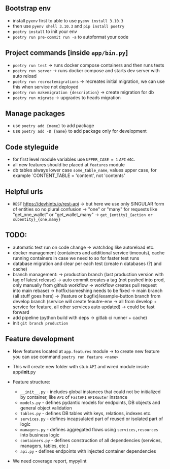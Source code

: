 ## Bootstrap env
- install `pyenv` first to able to use `pyenv install 3.10.3`
- then use `pyenv shell 3.10.3` and `pip install poetry`
- `poetry install` to init your env
- `poetry run pre-commit run -a` to autoformat your code

## Project commands [inside `app/bin.py`]
- `poetry run test` -> runs docker compose containers and then runs tests
- `poetry run server` -> runs docker compose and starts dev server with auto reload
- `poetry run recreatemigrations` -> recreates initial migration, we can use this when service not deployed
- `poetry run makemigration {description}` -> create migration for db
- `poetry run migrate` -> upgrades to heads migration

## Manage packages
- use `poetry add {name}` to add package
- use `poetry add -D {name}` to add package only for development

## Code styleguide
- for first level module variables use `UPPER_CASE = 1` `API` etc.
- all new features should be placed at `features` module
- db tables always lower case `some_table_name`, values upper case, for example `CONTENT_TABLE = 'content', not 'contents'

## Helpful urls
- `REST` https://devhints.io/rest-api -> but here we use only SINGULAR form of entities so no plural confusion -> "one" or "many" for requests like "get_one_wallet" or "get_wallet_many" -> ```get_{entity}_{action or subentity}_{one,many}```


## TODO:
- automatic test run on code change -> watchdog like autoreload etc.
- docker management (containers and additional service timeouts), cache running containers in case we need to so for faster test runs
- database migration and clear per each test (create n databases (?) and cache)
- branch management:
    -> production branch (last production version with tag of latest release) -> auto commit creates a tag (not pushed into prod, only manually from github workflow -> workflow creates pull request into main rebase)
    -> hotfix/someshing needs to be fixed
    -> main branch (all stuff goes here)
    -> (feature or bugfix)/example-button branch from develop branch (service will create feautre-env -> all from develop + service for feature, all other services auto updated) -> could be fast forward
- add pipeline (python build with deps -> gitlab ci runner + cache)
- init `git branch production`

## Feature development
- New features located at `app.features` module -> to create new feature you can use command `poetry run feature <name>`
- This will create new folder with stub `API` and wired module inside app/__init__.py
- Feature structure:
    - `__init__.py` - includes global instances that could not be initialized by container, like `API` of `FastAPI` `APIRouter` instance
    - `models.py` - defines pydantic models for endpoints, DB objects and general object validation
    - `tables.py` - defines DB tables with keys, relations, indexes etc.
    - `services.py` - defines incapsulated part of reused or isolated part of logic
    - `managers.py` - defines aggregated flows using `services,resources` into business logic
    - `containers.py` - defines construction of all dependencies (services, managers, tables, etc.)
    - `api.py` - defines endpoints with injected container dependencies

- We need coverage report, mypylint

